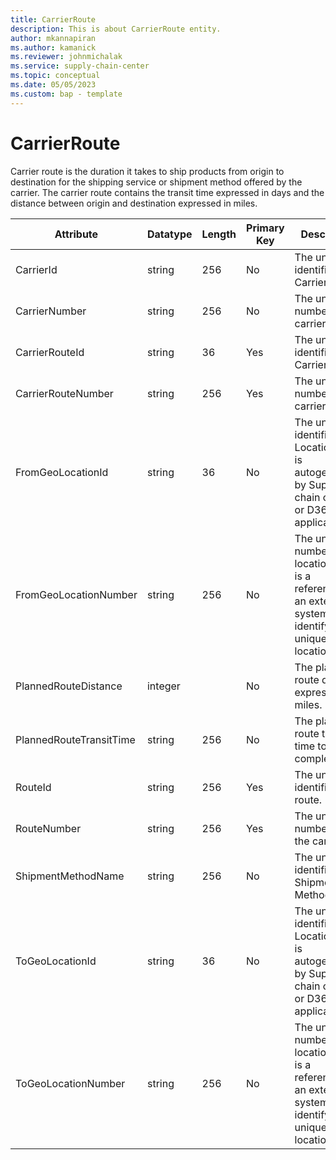 ```yaml
---
title: CarrierRoute
description: This is about CarrierRoute entity.
author: mkannapiran
ms.author: kamanick
ms.reviewer: johnmichalak
ms.service: supply-chain-center
ms.topic: conceptual
ms.date: 05/05/2023
ms.custom: bap - template
---
```


# **CarrierRoute**

Carrier route is the duration it takes to ship products from origin to destination for the shipping service or shipment method offered by the carrier. The carrier route contains the transit time expressed in days and the distance between origin and destination expressed in miles.



|	Attribute	|	Datatype	|	Length	|	Primary Key	|	Description	|
|---------------|--------|------|----------|-----------|
|	CarrierId	|	string	|	256	|	No	|	The unique identifier of a Carrier.	|
|	CarrierNumber	|	string	|	256	|	No	|	The unique number of the carrier	|
|	CarrierRouteId	|	string	|	36	|	Yes	|	The unique identifier of a Carrier Route.	|
|	CarrierRouteNumber	|	string	|	256	|	Yes	|	The unique number of the carrier route	|
|	FromGeoLocationId	|	string	|	36	|	No	|	The unique identifier of a Location. This is autogenerated by Supply chain center or D365 applications	|
|	FromGeoLocationNumber	|	string	|	256	|	No	|	The unique number of a location. This is a referenced in an external system to identify the unique location	|
|	PlannedRouteDistance	|	integer	|		|	No	|	The planned route distance expressed in miles.	|
|	PlannedRouteTransitTime	|	string	|	256	|	No	|	The planned route transit time to complete.	|
|	RouteId	|	string	|	256	|	Yes	|	The unique identifier of a route.	|
|	RouteNumber	|	string	|	256	|	Yes	|	The unique number from the carrier	|
|	ShipmentMethodName	|	string	|	256	|	No	|	The unique identifier of a Shipment Method.	|
|	ToGeoLocationId	|	string	|	36	|	No	|	The unique identifier of a Location. This is autogenerated by Supply chain center or D365 applications	|
|	ToGeoLocationNumber	|	string	|	256	|	No	|	The unique number of a location. This is a referenced in an external system to identify the unique location	|
